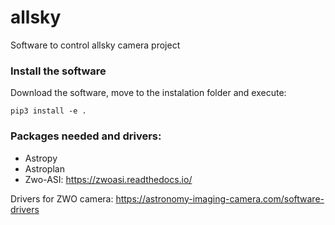 # allsky
Software to control allsky camera project


### Install the software

Download the software, move to the instalation folder and execute:

    pip3 install -e .


### Packages needed and drivers:
 - Astropy
 - Astroplan
 - Zwo-ASI: https://zwoasi.readthedocs.io/

Drivers for ZWO camera:
    https://astronomy-imaging-camera.com/software-drivers
